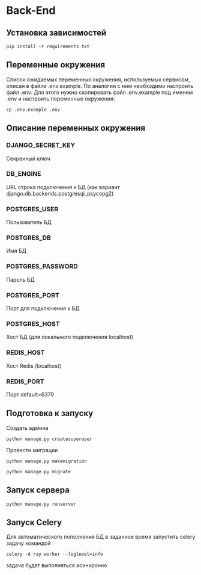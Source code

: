 # Back-End

## Установка зависимостей

```commandline
pip install -r requirements.txt
```

## Переменные окружения
Список ожидаемых переменных окружения, используемых сервисом, описан в файле .env.example.
По аналогии с ним необходимо настроить файл .env. Для этого нужно скопировать файл
.env.example под именем .env и настроить переменные окружения:
```commandline
cp .env.example .env
```

## Описание переменных окружения

### DJANGO_SECRET_KEY
Секреиный ключ

### DB_ENGINE
URL строка подключения к БД
(как вариант django.db.backends.postgresql_psycopg2)

### POSTGRES_USER
Пользователь БД

### POSTGRES_DB
Имя БД

### POSTGRES_PASSWORD
Пароль БД

### POSTGRES_PORT
Порт для подключения к БД

### POSTGRES_HOST
Хост БД (для локального подключения localhost)

### REDIS_HOST
Хост Redis (localhost)

### REDIS_PORT
Порт default=6379


## Подготовка к запуску

Создать админа 

```commandline
python manage.py createsuperuser
```

Провести миграции

```commandline
python manage.py makemigration
```
```commandline
python manage.py migrate
```

## Запуск сервера

```commandline
python manage.py runserver
```

## Запуск Celery
Для автоматического пополнения БД в заданное время запустить celery задачу командой
```commandline
celery -A ray worker --loglevel=info
```
задача будет выполняться асинхронно